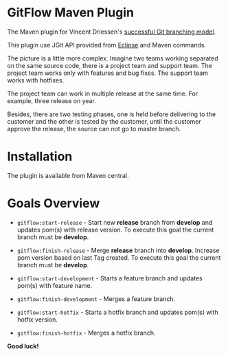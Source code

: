 # GitFlow Maven Plugin

The Maven plugin for Vincent Driessen's [successful Git branching model](http://nvie.com/posts/a-successful-git-branching-model/).

This plugin use JGit API provided from [Eclipse](https://eclipse.org/jgit/) and Maven commands.

The picture is a little more complex. Imagine two teams working separated on the same source code, there is a project team and support team.
The project team works only with features and bug fixes. The support team works with hotfixes. 

The project team can work in multiple release at the same time. For example, three release on year.

Besides, there are two testing phases, one is held before delivering to the customer and the other is tested by the customer, until the customer approve the release, the source can not go to master branch.

# Installation

The plugin is available from Maven central.

# Goals Overview

- `gitflow:start-release` - Start new **release** branch from **develop** and updates pom(s) with release version. To execute this goal the current branch must be **develop**.

- `gitflow:finish-release` - Merge **release** branch into **develop**. Increase pom version based on last Tag created. To execute this goal the current branch must be **develop**.
- `gitflow:start-development` - Starts a feature branch and updates pom(s) with feature name.
- `gitflow:finish-development` - Merges a feature branch.
- `gitflow:start-hotfix` - Starts a hotfix branch and updates pom(s) with hotfix version.
- `gitflow:finish-hotfix` - Merges a hotfix branch.


**Good luck!**